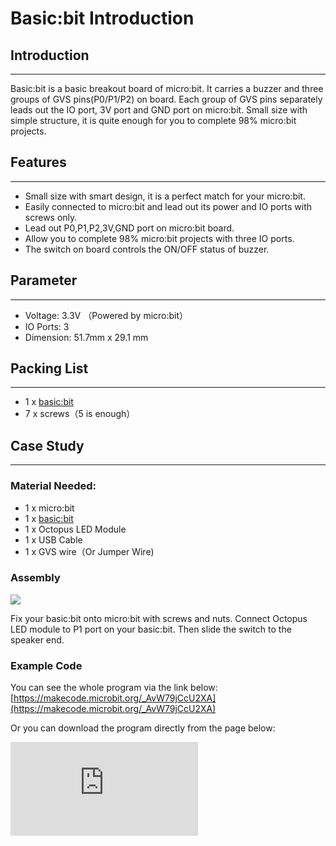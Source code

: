 ﻿---
sidebar_position: 3
---

# Basic:bit Introduction

## Introduction
---

Basic:bit is a basic breakout board of micro:bit. It carries a buzzer and three groups of GVS pins(P0/P1/P2) on board. Each group of GVS pins separately leads out the IO port, 3V port and GND port on micro:bit. Small size with simple structure, it is quite enough for you to complete 98% micro:bit projects.


## Features
---

- Small size with smart design, it is a perfect match for your micro:bit.
- Easily connected to micro:bit and lead out its power and IO ports with screws only.
- Lead out P0,P1,P2,3V,GND port on micro:bit board.
- Allow you to complete 98% micro:bit projects with three IO ports.
- The switch on board controls the ON/OFF status of buzzer.


## Parameter
---

- Voltage: 3.3V （Powered by micro:bit）
- IO Ports: 3
- Dimension: 51.7mm x 29.1 mm


## Packing List
---

- 1 x [basic:bit](https://shop.elecfreaks.com/products/elecfreaks-micro-bit-basic-bit-three-ways-i-o-expansion-mini-version?_pos=2&_sid=b2a4954fa&_ss=r)
- 7 x screws（5 is enough）


## Case Study
---

### Material Needed:

- 1 x micro:bit
- 1 x [basic:bit](https://shop.elecfreaks.com/products/elecfreaks-micro-bit-beginner-basic-kit-without-micro-bit-board?_pos=1&_sid=b2a4954fa&_ss=r)
- 1 x Octopus LED Module
- 1 x USB Cable
- 1 x GVS wire（Or Jumper Wire)


### Assembly

![](https://wiki-media-ef.oss-cn-hongkong.aliyuncs.com/i18n/en/docusaurus-plugin-content-docs/current/microbit/getting-started/microbit-basic-kit/images/CIdYsAa.jpg)

Fix your basic:bit onto micro:bit with screws and nuts.
Connect Octopus LED module to P1 port on your basic:bit.
Then slide the switch to the speaker end.


### Example Code

You can see the whole program via the link below:
[https://makecode.microbit.org/_AvW79jCcU2XA](https://makecode.microbit.org/_AvW79jCcU2XA)

Or you can download the program directly from the page below:

<div
    style={{
        position: 'relative',
        paddingBottom: '60%',
        overflow: 'hidden',
    }}
>
    <iframe
        src="https://makecode.microbit.org/_AvW79jCcU2XA"
        frameborder="0"
        sandbox="allow-popups allow-forms allow-scripts allow-same-origin"
        style={{
            position: 'absolute',
            width: '100%',
            height: '100%',
        }}
    />
</div>


### Final Effect

After saving the above code into micro:bit, the buzzer starts to play the music again and again. At the same time, Octopus LED module twinkles with 1 second space.


## Documents
---
